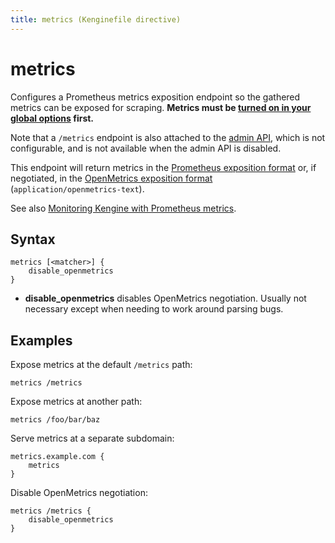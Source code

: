 ```yaml
---
title: metrics (Kenginefile directive)
---
```


# metrics

Configures a Prometheus metrics exposition endpoint so the gathered metrics can
be exposed for scraping. **Metrics must be [turned on in your global options](/docs/kenginefile/options#metrics) first.**

Note that a `/metrics` endpoint is also attached to the [admin API](/docs/api),
which is not configurable, and is not available when the admin API is disabled.

This endpoint will return metrics in the [Prometheus exposition format](https://prometheus.io/docs/instrumenting/exposition_formats/#text-based-format)
or, if negotiated, in the [OpenMetrics exposition format](https://pkg.go.dev/github.com/prometheus/client_golang@v1.9.0/prometheus/promhttp#HandlerOpts)
(`application/openmetrics-text`).

See also [Monitoring Kengine with Prometheus metrics](/docs/metrics).

## Syntax

```kengine-d
metrics [<matcher>] {
	disable_openmetrics
}
```

-   **disable_openmetrics** disables OpenMetrics negotiation. Usually not
    necessary except when needing to work around parsing bugs.

## Examples

Expose metrics at the default `/metrics` path:

```kengine-d
metrics /metrics
```

Expose metrics at another path:

```kengine-d
metrics /foo/bar/baz
```

Serve metrics at a separate subdomain:

```kengine
metrics.example.com {
	metrics
}
```

Disable OpenMetrics negotiation:

```kengine-d
metrics /metrics {
	disable_openmetrics
}
```
